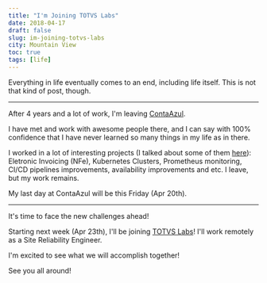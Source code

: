 ```yaml
---
title: "I'm Joining TOTVS Labs"
date: 2018-04-17
draft: false
slug: im-joining-totvs-labs
city: Mountain View
toc: true
tags: [life]
---
```


Everything in life eventually comes to an end, including life itself. This is not that kind of post, though.

---

After 4 years and a lot of work, I'm leaving [ContaAzul](https://contaazul.com/).

I have met and work with awesome people there, and I can say with 100% confidence that I have never learned so many things in my life as in there.

I worked in a lot of interesting projects (I talked about some of them [here](https://carlosbecker.com/tags/contaazul/)): Eletronic Invoicing (NFe), Kubernetes Clusters, Prometheus monitoring, CI/CD pipelines improvements, availability improvements and etc. I leave, but my work remains.

My last day at ContaAzul will be this Friday (Apr 20th).

---

It's time to face the new challenges ahead!

Starting next week (Apr 23th), I'll be joining [TOTVS Labs](http://www.totvslabs.com/)! I'll work remotely as a Site Reliability Engineer.

I'm excited to see what we will accomplish together!

See you all around!
